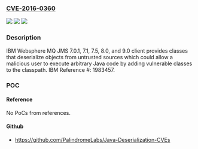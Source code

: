 ### [CVE-2016-0360](https://cve.mitre.org/cgi-bin/cvename.cgi?name=CVE-2016-0360)
![](https://img.shields.io/static/v1?label=Product&message=WebSphere%20MQ&color=blue)
![](https://img.shields.io/static/v1?label=Version&message=n%2Fa&color=blue)
![](https://img.shields.io/static/v1?label=Vulnerability&message=Gain%20Access&color=brighgreen)

### Description

IBM Websphere MQ JMS 7.0.1, 7.1, 7.5, 8.0, and 9.0 client provides classes that deserialize objects from untrusted sources which could allow a malicious user to execute arbitrary Java code by adding vulnerable classes to the classpath. IBM Reference #: 1983457.

### POC

#### Reference
No PoCs from references.

#### Github
- https://github.com/PalindromeLabs/Java-Deserialization-CVEs

